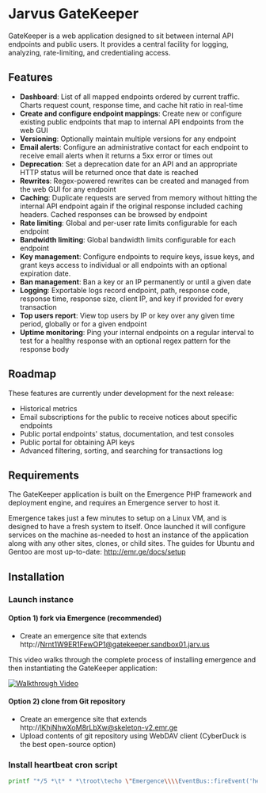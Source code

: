 # Jarvus GateKeeper

GateKeeper is a web application designed to sit between internal API endpoints and public users.
It provides a central facility for logging, analyzing, rate-limiting, and credentialing access.

## Features
- **Dashboard**: List of all mapped endpoints ordered by current traffic. Charts request count, response time, and cache hit ratio in real-time
- **Create and configure endpoint mappings**: Create new or configure existing public endpoints that map to internal API endpoints from the web GUI
- **Versioning**: Optionally maintain multiple versions for any endpoint
- **Email alerts**: Configure an administrative contact for each endpoint to receive email alerts when it returns a 5xx error or times out
- **Deprecation**: Set a deprecation date for an API and an appropriate HTTP status will be returned once that date is reached
- **Rewrites**: Regex-powered rewrites can be created and managed from the web GUI for any endpoint
- **Caching**: Duplicate requests are served from memory without hitting the internal API endpoint again if the original response included caching headers. Cached responses can be browsed by endpoint
- **Rate limiting**: Global and per-user rate limits configurable for each endpoint
- **Bandwidth limiting**: Global bandwidth limits configurable for each endpoint
- **Key management**: Configure endpoints to require keys, issue keys, and grant keys access to individual or all endpoints with an optional expiration date.
- **Ban management**: Ban a key or an IP permanently or until a given date
- **Logging**: Exportable logs record endpoint, path, response code, response time, response size, client IP, and key if provided for every transaction
- **Top users report**: View top users by IP or key over any given time period, globally or for a given endpoint
- **Uptime monitoring**: Ping your internal endpoints on a regular interval to test for a healthy response with an optional regex pattern for the response body

## Roadmap
These features are currently under development for the next release:
- Historical metrics
- Email subscriptions for the public to receive notices about specific endpoints
- Public portal endpoints' status, documentation, and test consoles
- Public portal for obtaining API keys
- Advanced filtering, sorting, and searching for transactions log

## Requirements
The GateKeeper application is built on the Emergence PHP framework and deployment engine, and requires an Emergence server to host it.

Emergence takes just a few minutes to setup on a Linux VM, and is designed to have a fresh system to itself. Once launched
it will configure services on the machine as-needed to host an instance of the application along with any other
sites, clones, or child sites. The guides for Ubuntu and Gentoo are most up-to-date: http://emr.ge/docs/setup

## Installation
### Launch instance
#### Option 1) fork via Emergence (recommended)
-  Create an emergence site that extends http://Nrnt1W9ER1FewOP1@gatekeeper.sandbox01.jarv.us

This video walks through the complete process of installing emergence and then instantiating the GateKeeper application:

[![Walkthrough Video](http://b.vimeocdn.com/ts/455/313/455313620_640.jpg)](https://vimeo.com/79587819)

#### Option 2) clone from Git repository
-  Create an emergence site that extends http://lKhjNhwXoM8rLbXw@skeleton-v2.emr.ge
-  Upload contents of git repository using WebDAV client (CyberDuck is the best open-source option)

### Install heartbeat cron script
```bash
printf "*/5 *\t* * *\troot\techo \"Emergence\\\\EventBus::fireEvent('heartbeat', 'Gatekeeper');\" | /usr/local/bin/emergence-shell gatekeeper > /dev/null\n" | sudo tee /etc/cron.d/gatekeeper-heartbeat
```
###
